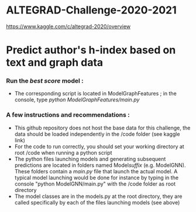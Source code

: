 # ALTEGRAD-Challenge-2020-2021
https://www.kaggle.com/c/altegrad-2020/overview


# Predict author's h-index based on text and graph data

### Run the *best score* model :
 - The corresponding script is located in ModelGraphFeatures ; in the console, type *python ModelGraphFeatures/main.py* 

### A few instructions and recommendations :

 - This github repository does not host the base data for this challenge, the data should be loaded independently in the /code folder (see kaggle link)
 - For the code to run correctly, you should set your working directory at root /code when running a python script
 - The python files launching models and generating subsequent predictions are located in folders named Model*suffix* (e.g. ModelGNN). These folders contain a *main.py* file that launch the actual model. A typical model launching would be done for instance by typing in the console "python ModelGNN/main.py" with the /code folder as root directory
 - The model classes are in the models.py at the root directory, they are called specifically by each of the files launching models (see above)
